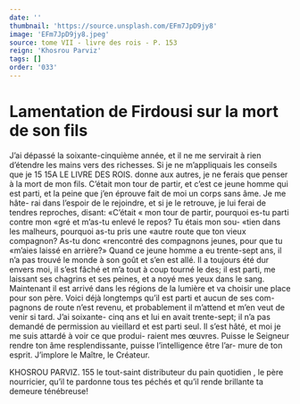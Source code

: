 ```yaml
---
date: ''
thumbnail: 'https://source.unsplash.com/EFm7JpD9jy8'
image: 'EFm7JpD9jy8.jpeg'
source: tome VII - livre des rois - P. 153
reign: 'Khosrou Parviz'
tags: []
order: '033'
---
```


# Lamentation de Firdousi sur la mort de son fils

J’ai dépassé la soixante-cinquième année, et il ne
me servirait à rien d’étendre les mains vers des richesses. Si je ne m’appliquais les conseils que je
15
15A LE LIVRE DES ROIS.
donne aux autres, je ne ferais que penser à la mort de mon fils. C’était mon tour de partir, et c’est ce
jeune homme qui est parti, et la peine que j’en éprouve fait de moi un corps sans âme. Je me hâte- rai dans l’espoir de le rejoindre, et si je le retrouve, je lui ferai de tendres reproches, disant: «C’était
« mon tour de partir, pourquoi es-tu parti contre mon «gré et m’as-tu enlevé le repos? Tu étais mon sou-
«tien dans les malheurs, pourquoi as-tu pris une «autre route que ton vieux compagnon? As-tu donc
«rencontré des compagnons jeunes, pour que tu «m’aies laissé en arrière?» Quand ce jeune homme
a eu trente-sept ans, il n’a pas trouvé le monde à son goût et s’en est allé. Il a toujours été dur envers
moi, il s’est fâché et m’a tout à coup tourné le des;
il est parti, me laissant ses chagrins et ses peines, et a noyé mes yeux dans le sang.
Maintenant il est arrivé dans les régions de la lumière et va choisir une place pour son père. Voici déjà longtemps qu’il est parti et aucun de ses com- pagnons de route n’est revenu, et probablement il m’attend et m’en veut de venir si tard. J’ai soixante-
cinq ans et lui en avait trente-sept; il n’a pas demandé
de permission au vieillard et est parti seul. Il s’est hâté, et moi je me suis attardé à voir ce que produi- raient mes œuvres. Puisse le Seigneur rendre ton âme resplendissante, puisse l’intelligence être l’ar-
mure de ton esprit. J’implore le Maître, le Créateur.

KHOSROU PARVIZ. 155 le tout-saint distributeur du pain quotidien , le père
nourricier, qu’il te pardonne tous tes péchés et qu’il rende brillante ta demeure ténébreuse!

